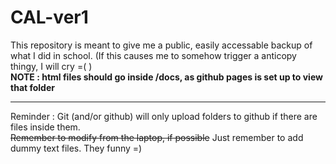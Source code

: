 # CAL-ver1
This repository is meant to give me a public, easily accessable backup of what I did in school. (If this causes me to somehow trigger a anticopy thingy, I will cry =( )  
**NOTE : html files should go inside /docs, as github pages is set up to view that folder**  

---
Reminder : Git (and/or github) will only upload folders to github if there are files inside them.  
~~Remember to modify from the laptop, if possible~~ Just remember to add dummy text files. They funny =)

